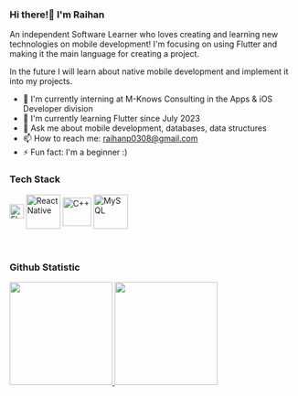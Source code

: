 ### Hi there!👋 I'm Raihan 

An independent Software Learner who loves creating and learning new technologies on mobile development! I'm focusing on using Flutter and making it the main language for creating a project.

In the future I will learn about native mobile development and implement it into my projects.

- 🔭 I'm currently interning at M-Knows Consulting in the Apps & iOS Developer division
- 🌱 I'm currently learning Flutter since July 2023
- 💬 Ask me about mobile development, databases, data structures
- 📫 How to reach me: raihanp0308@gmail.com
- ⚡ Fun fact: I'm a beginner :)

### Tech Stack
<div align="left">
  <a href="#"><img align="center" alt="Flutter" title="Flutter" height="25px" src="https://storage.googleapis.com/cms-storage-bucket/847ae81f5430402216fd.svg"/></a>
  <a href="#"><img align="center" alt="React Native" title="React Native" height="60px" src="https://cdn.jsdelivr.net/gh/kristerkari/react-native-svg-transformer/images/react-native-logo.png" /></a>
  <a href="#"><img align="center" alt="C++" title="C++" height="50px" src="https://upload.wikimedia.org/wikipedia/commons/thumb/1/18/ISO_C%2B%2B_Logo.svg/1822px-ISO_C%2B%2B_Logo.svg.png"/></a>
  <a href="#"><img align="center" alt="MySQL" title="MySQL" height="60px" src="https://download.logo.wine/logo/MySQL/MySQL-Logo.wine.png"/></a>
</div>
<br>
<br>

### Github Statistic
<p align="left">
  <a href="https://github.com/RaihanDwiPratama">
    <img height="180em" src="https://github-readme-stats-eight-theta.vercel.app/api?username=RaihanDwiPratama&show_icons=true&theme=algolia&include_all_commits=true&count_private=true"/>
    <img height="180em" src="https://github-readme-stats-eight-theta.vercel.app/api/top-langs/?username=RaihanDwiPratama&layout=compact&langs_count=8&theme=algolia"/>
  </a>
</p>
